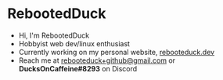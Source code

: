 # RebootedDuck
- Hi, I'm RebootedDuck
- Hobbyist web dev/linux enthusiast
- Currently working on my personal website, [rebooteduck.dev](https://rebooteduck.dev)
- Reach me at rebooteduck+github@gmail.com or **DucksOnCaffeine#8293** on Discord

<!---
RebootedDuck/RebootedDuck is a ✨ special ✨ repository because its `README.md` (this file) appears on your GitHub profile.
You can click the Preview link to take a look at your changes.
--->
